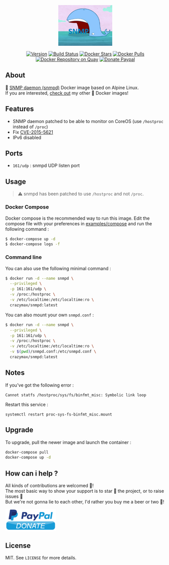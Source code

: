 <p align="center"><a href="https://github.com/crazy-max/docker-snmpd" target="_blank"><img height="128"src="https://raw.githubusercontent.com/crazy-max/docker-snmpd/master/.res/docker-snmpd.jpg"></a></p>

<p align="center">
  <a href="https://microbadger.com/images/crazymax/snmpd"><img src="https://images.microbadger.com/badges/version/crazymax/snmpd.svg?style=flat-square" alt="Version"></a>
  <a href="https://travis-ci.org/crazy-max/docker-snmpd"><img src="https://img.shields.io/travis/crazy-max/docker-snmpd/master.svg?style=flat-square" alt="Build Status"></a>
  <a href="https://hub.docker.com/r/crazymax/snmpd/"><img src="https://img.shields.io/docker/stars/crazymax/snmpd.svg?style=flat-square" alt="Docker Stars"></a>
  <a href="https://hub.docker.com/r/crazymax/snmpd/"><img src="https://img.shields.io/docker/pulls/crazymax/snmpd.svg?style=flat-square" alt="Docker Pulls"></a>
  <a href="https://quay.io/repository/crazymax/snmpd"><img src="https://quay.io/repository/crazymax/snmpd/status?style=flat-square" alt="Docker Repository on Quay"></a>
  <a href="https://www.paypal.com/cgi-bin/webscr?cmd=_s-xclick&hosted_button_id=YCXXELQ7WCBMA"><img src="https://img.shields.io/badge/donate-paypal-7057ff.svg?style=flat-square" alt="Donate Paypal"></a>
</p>

## About

🐳 [SNMP daemon (snmpd)](http://www.net-snmp.org/) Docker image based on Alpine Linux.<br />
If you are interested, [check out](https://hub.docker.com/r/crazymax/) my other 🐳 Docker images!

## Features

* SNMP daemon patched to be able to monitor on CoreOS (use `/hostproc` instead of `/proc`)
* Fix [CVE-2015-5621](https://nvd.nist.gov/vuln/detail/CVE-2015-5621)
* IPv6 disabled

## Ports

* `161/udp` : snmpd UDP listen port

## Usage

> :warning: snmpd has been patched to use `/hostproc` and not `/proc`.

### Docker Compose

Docker compose is the recommended way to run this image. Edit the compose file with your preferences in [examples/compose](examples/compose) and run the following command :

```bash
$ docker-compose up -d
$ docker-compose logs -f
```

### Command line

You can also use the following minimal command :

```bash
$ docker run -d --name snmpd \
  --privileged \
  -p 161:161/udp \
  -v /proc:/hostproc \
  -v /etc/localtime:/etc/localtime:ro \
  crazymax/snmpd:latest
```

You can also mount your own `snmpd.conf` :

```bash
$ docker run -d --name snmpd \
  --privileged \
  -p 161:161/udp \
  -v /proc:/hostproc \
  -v /etc/localtime:/etc/localtime:ro \
  -v $(pwd)/snmpd.conf:/etc/snmpd.conf \
  crazymax/snmpd:latest
```

## Notes

If you've got the following error :

```
Cannot statfs /hostproc/sys/fs/binfmt_misc: Symbolic link loop
```

Restart this service :

```
systemctl restart proc-sys-fs-binfmt_misc.mount
```

## Upgrade

To upgrade, pull the newer image and launch the container :

```bash
docker-compose pull
docker-compose up -d
```

## How can i help ?

All kinds of contributions are welcomed :raised_hands:!<br />
The most basic way to show your support is to star :star2: the project, or to raise issues :speech_balloon:<br />
But we're not gonna lie to each other, I'd rather you buy me a beer or two :beers:!

[![Paypal](.res/paypal.png)](https://www.paypal.com/cgi-bin/webscr?cmd=_s-xclick&hosted_button_id=YCXXELQ7WCBMA)

## License

MIT. See `LICENSE` for more details.
